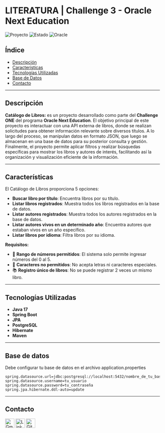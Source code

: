 # **LITERATURA | Challenge 3 - Oracle Next Education**

![Proyecto](https://img.shields.io/badge/version-1.0-blue) ![Estado](https://img.shields.io/badge/status-terminado-brightgreen) ![Oracle](https://img.shields.io/badge/oracle-latura%20latam-orange)

## **Índice**

- [Descripción](#descripción)
- [Características](#características)
- [Tecnologías Utilizadas](#tecnologías-utilizadas)
- [Base de Datos](#base-de-datos)
- [Contacto](#contacto)

---

## **Descripción**

**Catálogo de Libros:** es un proyecto desarrollado como parte del **Challenge ONE** del programa **Oracle Next Education**. El objetivo principal de este proyecto es interactuar con una API externa de libros, donde se realizan solicitudes para obtener información relevante sobre diversos títulos. A lo largo del proceso, se manipulan datos en formato JSON, que luego se almacenan en una base de datos para su posterior consulta y gestión. Finalmente, el proyecto permite aplicar filtros y realizar búsquedas específicas para mostrar los libros y autores de interés, facilitando así la organización y visualización eficiente de la información.

---

## **Características**

El Catálogo de Libros proporciona 5 opciones:

- **Buscar libro por título**: Encuentra libros por su título.
- **Listar libros registrados**: Muestra todos los libros registrados en la base de datos.
- **Listar autores registrados**: Muestra todos los autores registrados en la base de datos.
- **Listar autores vivos en un determinado año**: Encuentra autores que estaban vivos en un año específico.
- **Listar libros por idioma**: Filtra libros por su idioma.

**Requisitos:**

- 🔢 **Rango de números permitidos**: El sistema solo permite ingresar números del 0 al 5.
- 🚫 **Caracteres no permitidos**: No acepta letras ni caracteres especiales.
- 📚 **Registro único de libros**: No se puede registrar 2 veces un mismo libro.

---

## **Tecnologías Utilizadas**

- **Java 17**
- **Spring Boot**
- **JPA**
- **PostgreSQL**
- **Hibernate**
- **Maven**

---

## **Base de datos**

Debe configurar tu base de datos en el archivo application.properties

```
spring.datasource.url=jdbc:postgresql://localhost:5432/nombre_de_tu_base_de_datos
spring.datasource.username=tu_usuario
spring.datasource.password=tu_contraseña
spring.jpa.hibernate.ddl-auto=update
```

---

## **Contacto**

<a href="mailto:lisbeth2536@gmail.com"><img src="https://img.icons8.com/fluency/48/000000/gmail.png" alt="Gmail" width="30" height="30"/></a>
<a href="https://www.linkedin.com/in/lisbeth-callata-churata/" target="_blank"><img src="https://cdn1.iconfinder.com/data/icons/logotypes/32/circle-linkedin-512.png" alt="LinkedIn" width="30" height="30"/></a>
<a href="https://github.com/lisbeth-callata" target="_blank"><img src="https://cdn-icons-png.flaticon.com/512/25/25231.png" alt="GitHub" width="30" height="30"/></a>
